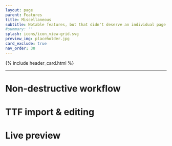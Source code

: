 ```yaml
---
layout: page
parent: Features
title: Miscellaneous
subtitle: Notable features, but that didn't deserve an individual page.
#summary: '' 
splash: icons/icon_view-grid.svg
preview_img: placeholder.jpg
card_exclude: true
nav_order: 30
---
```


{% include header_card.html %}

---

# Non-destructive workflow

# TTF import & editing

# Live preview


